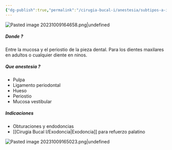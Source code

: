 ```yaml
---
{"dg-publish":true,"permalink":"/cirugia-bucal-i/anestesia/subtipos-a-i/periapical-supraperiostica/"}
---
```


![Pasted image 20231009164658.png|undefined](/img/user/Cirugia%20Bucal%20I/Medias/Pasted%20image%2020231009164658.png)

##### Donde ?
Entre la mucosa y el periostio de la pieza dental.
Para los dientes maxilares en adultos o cualquier diente en ninos.

##### Que anestesia ?
- Pulpa
- Ligamento periodontal
- Hueso
- Periostio
- Mucosa vestibular

##### Indicaciones 
- Obturaciones y endodoncias
- [[Cirugia Bucal I/Exodoncia\|Exodoncia]] para refuerzo palatino

![Pasted image 20231009165023.png|undefined](/img/user/Cirugia%20Bucal%20I/Medias/Pasted%20image%2020231009165023.png)


